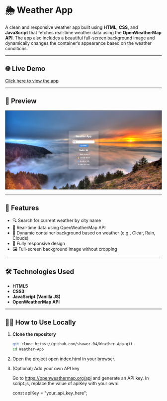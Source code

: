 # 🌦️ Weather App

A clean and responsive weather app built using **HTML**, **CSS**, and **JavaScript** that fetches real-time weather data using the **OpenWeatherMap API**. The app also includes a beautiful full-screen background image and dynamically changes the container’s appearance based on the weather conditions.

---

## 🌐 Live Demo

[Click here to view the app](https://shawez-04.github.io/Weather-App/)

---

## 📸 Preview

![Weather App Screenshot](preview.png)

---

## 🚀 Features

- 🔍 Search for current weather by city name
- 📡 Real-time data using OpenWeatherMap API
- 🎨 Dynamic container background based on weather (e.g., Clear, Rain, Clouds)
- 📱 Fully responsive design
- 🖼️ Full-screen background image without cropping

---

## 🛠️ Technologies Used

- **HTML5**
- **CSS3**
- **JavaScript (Vanilla JS)**
- **OpenWeatherMap API**

---

## 🧑‍💻 How to Use Locally

1. **Clone the repository**
   ```bash
   git clone https://github.com/shawez-04/Weather-App.git
   cd Weather-App

2.  Open the project
    open index.html in your browser.

3. (Optional) Add your own API key

   Go to https://openweathermap.org/api and generate an API key.
   In script.js, replace the value of apiKey with your own:

   const apiKey = "your_api_key_here";

